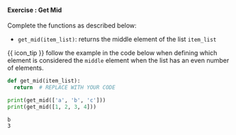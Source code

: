 #### Exercise : Get Mid

Complete the functions as described below:
* `get_mid(item_list)`: returns the middle element of the list `item_list`

{{ icon_tip }} follow the example in the code below when defining which element is considered the `middle` element when the list has an even number of elements.

<include src="inputOutput.md" boilerplate>
<span id="input">

```python
def get_mid(item_list):
  return  # REPLACE WITH YOUR CODE

print(get_mid(['a', 'b', 'c']))
print(get_mid([1, 2, 3, 4]))
```
</span>
<span id="output">

```
b
3
```
</span>
</include>

